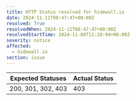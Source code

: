 ```yaml
---
title: HTTP Status resolved for hidewall.io
date: 2024-11-11T08:47:47+00:00Z
resolved: True
resolvedWhen: 2024-11-11T08:47:47+00:00Z
resolvedStartTime: 2024-11-08T11:28:04+00:00Z
severity: notice
affected:
  - hidewall.io
section: issue
---
```


| Expected Statuses | Actual Status  |
|-------------------|----------------|
| 200, 301, 302, 403 | 403 |
